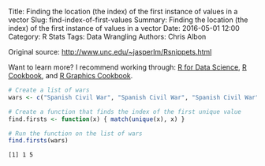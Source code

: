 Title: Finding the location (the index) of the first instance of values in a vector
Slug: find-index-of-first-values
Summary: Finding the location (the index) of the first instance of values in a vector
Date: 2016-05-01 12:00
Category: R Stats
Tags: Data Wrangling
Authors: Chris Albon


Original source: http://www.unc.edu/~jasperlm/Rsnippets.html

Want to learn more? I recommend working through: [R for Data Science](http://amzn.to/2myxnhi), [R Cookbook](http://amzn.to/2lF6hkb), and [R Graphics Cookbook](http://amzn.to/2m0fcPL).
```R
# Create a list of wars
wars <- c("Spanish Civil War", "Spanish Civil War", "Spanish Civil War", "Spanish Civil War", "WWII", "WWII")
```


```R
# Create a function that finds the index of the first unique value
find.firsts <- function(x) { match(unique(x), x) }
```


```R
# Run the function on the list of wars
find.firsts(wars)
```




    [1] 1 5
